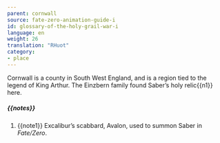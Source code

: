 ```yaml
---
parent: cornwall
source: fate-zero-animation-guide-i
id: glossary-of-the-holy-grail-war-i
language: en
weight: 26
translation: "RHuot"
category:
- place
---
```


Cornwall is a county in South West England, and is a region tied to the legend of King Arthur. The Einzbern family found Saber’s holy relic{{n1}} here.

##### {{notes}}

1. {{note1}} Excalibur’s scabbard, Avalon, used to summon Saber in *Fate/Zero*.
